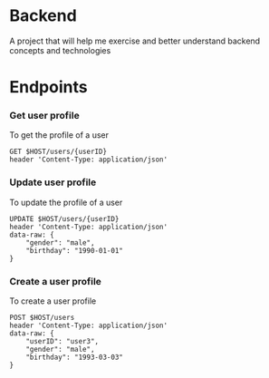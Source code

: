 # Backend

A project that will help me exercise and better understand backend concepts and technologies

# Endpoints

### Get user profile

To get the profile of a user

```
GET $HOST/users/{userID}
header 'Content-Type: application/json'
```

### Update user profile

To update the profile of a user

```
UPDATE $HOST/users/{userID}
header 'Content-Type: application/json'
data-raw: {
    "gender": "male",
    "birthday": "1990-01-01"
}
```

### Create a user profile

To create a user profile

```
POST $HOST/users
header 'Content-Type: application/json'
data-raw: {
    "userID": "user3",
    "gender": "male",
    "birthday": "1993-03-03"
}
```
